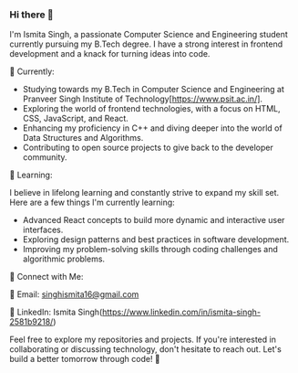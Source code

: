### Hi there 👋
I'm Ismita Singh, a passionate Computer Science and Engineering student currently pursuing my B.Tech degree. I have a strong interest in frontend development and a knack for turning ideas into code.

🔭 Currently:

- Studying towards my B.Tech in Computer Science and Engineering at Pranveer Singh Institute of Technology[https://www.psit.ac.in/].
- Exploring the world of frontend technologies, with a focus on HTML, CSS, JavaScript, and React.
- Enhancing my proficiency in C++ and diving deeper into the world of Data Structures and Algorithms.
- Contributing to open source projects to give back to the developer community.

🌱 Learning:

I believe in lifelong learning and constantly strive to expand my skill set. Here are a few things I'm currently learning:

- Advanced React concepts to build more dynamic and interactive user interfaces.
- Exploring design patterns and best practices in software development.
- Improving my problem-solving skills through coding challenges and algorithmic problems.

🤝 Connect with Me:

📧 Email: singhismita16@gmail.com

📱 LinkedIn: Ismita Singh(https://www.linkedin.com/in/ismita-singh-2581b9218/)

Feel free to explore my repositories and projects. If you're interested in collaborating or discussing technology, don't hesitate to reach out. Let's build a better tomorrow through code! 🚀
<!--
**IsmitaSingh/IsmitaSingh** is a ✨ _special_ ✨ repository because its `README.md` (this file) appears on your GitHub profile.

Here are some ideas to get you started:

- 🔭 I’m currently working on ...
- 🌱 I’m currently learning ...
- 👯 I’m looking to collaborate on ...
- 🤔 I’m looking for help with ...
- 💬 Ask me about ...
- 📫 How to reach me: ...
- 😄 Pronouns: ...
- ⚡ Fun fact: ...
-->
